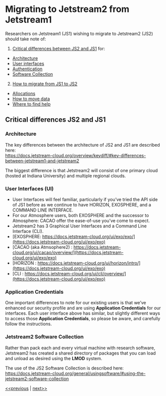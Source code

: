 # Migrating to Jetstream2 from Jetstream1

Researchers on Jetstream1 (JS1)  wishing to migrate to Jetstream2 (JS2) should take note of:

1. [Critical differences between JS2 and JS1](#CriticalDifferences) for:
* [Architecture](#Architecture)
* [User interfaces](#UI)
* [Authentication](#ApplicationCredentials)
* [Software Collection](#SoftwareCollection)


2. [How to migrate from JS1 to JS2](#abcd)
* [Allocations](https://docs.jetstream-cloud.org/migrating/how_to_migrate/#Allocations)
* [How to move data](https://docs.jetstream-cloud.org/migrating/how_to_migrate/#MoveData)
* [Where to find help](https://docs.jetstream-cloud.org/migrating/how_to_migrate/#GetHelp)

## Critical differences JS2 and JS1 <a name="CriticalDifferences"></a>

### Architecture <a name="Architecture"></a>

The key differences between the architecture of JS2 and JS1 are described here:</br>
https://docs.jetstream-cloud.org/overview/keydiff/#key-differences-between-jetstream1-and-jetstream2

The biggest difference is that Jetstream2 will consist of one primary cloud (hosted at Indiana University) and multiple regional clouds.

### User Interfaces (UI)<a name="UI"></a>

* User Interfaces will feel familiar, particularly if you’ve tried the API side of JS1 before as we continue to have HORIZON, EXOSPHERE, and a COMMAND LINE INTERFACE.
* For our Atmosphere users, both EXOSPHERE and the successor to Atmosphere: CACAO offer the ease-of-use you’ve come to expect.
* Jetstream2 has 3 Graphical User Interfaces and a Command Line Interface (CLI).
 * [EXOSPHERE: https://docs.jetstream-cloud.org/ui/exo/exo/](https://docs.jetstream-cloud.org/ui/exo/exo)
 * [CACAO (aka Atmsophere2) : https://docs.jetstream-cloud.org/ui/cacao/overview/](https://docs.jetstream-cloud.org/ui/exo/exo)
 * [HORIZON : https://docs.jetstream-cloud.org/ui/horizon/intro/](https://docs.jetstream-cloud.org/ui/exo/exo)
 * [CLI : https://docs.jetstream-cloud.org/ui/cli/overview/](https://docs.jetstream-cloud.org/ui/exo/exo)


### Application Credentials<a name="ApplicationCredentials"></a>
One important differences to note for our existing users is that we’ve enhanced our security profile and are using **Application Credentials** for our interfaces. Each user interface above has similar, but slightly different ways to access those **Application Credentials**, so please be aware, and carefully follow the instructions.

### Jetstream2 Software Collection<a name="SoftwareCollection"></a>
Rather than pack each and every virtual machine with research software, Jetstream2 has created a shared directory of packages that you can load and unload as desired using the **LMOD** system.

The use of the JS2 Software Collection is described here:</br>
https://docs.jetstream-cloud.org/general/usingsoftware/#using-the-jetstream2-software-collection

[<<previous](https://docs.jetstream-cloud.org) | [next>>](https://docs.jetstream-cloud.org/migrating/how_to_migrate/)
